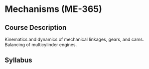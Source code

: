 # Mechanisms (ME-365)
## Course Description

Kinematics and dynamics of mechanical linkages, gears, and cams. Balancing of multicylinder engines.

## Syllabus
